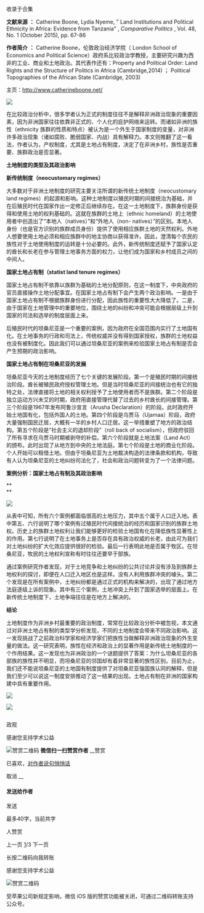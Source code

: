 

收录于合集

**文献来源** **：** Catherine Boone, Lydia Nyeme, " Land Institutions and Political
Ethnicity in Africa: Evidence from Tanzania" , _Comparative Politics_ , Vol.
48, No. 1 (October 2015), pp. 67-86

  

 **作者简介** **：** Catherine Boone，伦敦政治经济学院（ London School of Economics and
Political Science）政府系比较政治学教授，主要研究兴趣为西非的工业、商业和土地政治。其代表作还有：Property and
Political Order: Land Rights and the Structure of Politics in Africa
(Cambridge,2014) ； Political Topographies of the African State (Cambridge,
2003)

  

主页：http://www.catherineboone.net/

  

![](/images/583/2.jpeg)

  

在比较政治分析中，很多学者认为正式的制度往往不是解释非洲政治现象的重要因素，因为非洲国家往往依靠非正式的、个人化的庇护网络来运转。而诸如非洲的族性（ethnicity
族群的性质和特点）被认为是一个外生于国家制度的变量，对非洲许多政治现象（诸如腐败、脆弱国家、内战）具有解释力。本文则推翻了这一看法，作者认为，产权制度，尤其是土地占有制度，决定了在非洲乡村，族性是否重要、族群政治是否显著。

**土地制度的类型及其政治影响**

**新传统制度（neocustomary regimes）**

大多数对于非洲土地制度的研究主要关注所谓的新传统土地制度（neocustomary land
regimes）的起源和影响。这种土地制度以殖民时期的间接统治为基础，并在后殖民时代在国家作出一定修正后继续存在。在这一土地制度下，族群身份是获得和使用土地的权利基础的。这就在族群的土地上（ethnic
homeland）的土地使用者中创造出了“本地人（natives）”和“外地人（non-
natives）”的区别。本地人身份（也是官方识别的族群成员身份）提供了使用相应族群土地的天然权利。外地人想要使用土地必须和相应族群中的地主协商以获得准许。因此，澄清每个农民的族性对于土地使用制度的运转是十分必要的。此外，新传统制度还赋予了国家认定的酋长和长老在参与管理土地事务方面的权力，让他们成为国家和乡村成员之间的中间人。

**国家土地占有制（statist land tenure regimes）**

国家土地占有制不依靠以族群为基础的土地分配原则，在这一制度下，中央政府的官员直接操作土地分配事宜。在国家土地占有制下会产生两个政治影响。一是由于国家土地占有制不根据族群身份进行分配，因此族性的重要性大大降低了。二是，由于国家在土地管理中的重要地位，围绕土地的纠纷和冲突可能会根据层级上升到国家的司法和选举的制度层面上来。

后殖民时代的坦桑尼亚是一个重要的案例，因为政府在全国范围内实行了土地国有化。在土地事务的行政和司法上，传统权威并没有得到国家授权，族群的土地权益也没有被制度化。因此我们可以通过坦桑尼亚的案例来检验国家土地占有制是否会产生预期的政治影响。

**国家土地占有制在坦桑尼亚的发展**

坦桑尼亚今天的土地制度经历了七个关键的发展阶段。第一个是殖民时期的间接统治阶段。酋长被殖民政府授权管理土地。但是当时坦桑尼亚的间接统治也有它的独特之处，法律直接将土地的相关权利授予了土地使用者而不是族群。第二个阶段是独立运动方兴未艾的时期，政府用直接管理代替了过去的乡村酋长的间接管理。第三个阶段是1967年发布阿鲁沙宣言（Arusha
Declaration）的阶段。此时政府开始土地国有化，包括外国人的土地。第四个阶段是乌贾马（Ujamaa）阶段，政府大量强制国民迁居，大概有一半的乡村人口迁居。这一举措重塑了地方的政治结构。第五个阶段是“社会主义的退却阶段”（roll
back of socialism），但政府驳回了所有寻求在乌贾马时期被剥夺的补偿。第六个阶段就是土地法案（Land
Act）的颁布。此时出现了从地方到中央的土地法庭。第七个阶段是土地的商业化阶段。个人开始可以租借土地。但由于坦桑尼亚为土地裁决构造的法律条款和机构，导致有人认为坦桑尼亚的土地纠纷司法化了，社会和政治问题转变为了一个法律问题。

**案例分析：国家土地占有制及其政治影响**

 **  
**

![](/images/583/3.png)

  

从表中可知，所有六个案例都面临很高的土地压力，其中五个属于人口迁入地。表中第五、六行说明了哪个案例有过殖民时代间接统治的经历和国家识别的族群土地权。历史上的族群土地权利让我们能够更好的检验土地国有化在降低族性显著性上的作用。第七行说明了在土地事务上是否存在具有政治权威的长老，由此可为我们对土地纠纷的扩大化效应提供很好的检验。最后一行表明此地是否属于牧区。在坦桑尼亚，牧民的土地权利宣称有时往往还要早于部族。

通过案例研究作者发现，对于土地竞争和土地纠纷的公共讨论并没有涉及到族群土地权利的探讨，即便在人口迁入地区也是这样。没有人利用族群冲突的噱头。第二个发现是在所有案例中，土地纠纷都是通过正式的机构来解决的，出现了通过地方法庭逐级上诉的现象。其中有三个案例，土地冲突上升到了国家选举的层面上。在新传统土地制度下，土地争端往往是在地方上解决的。

**结论**

土地制度作为非洲乡村最重要的政治制度，常常在比较政治分析中被忽视，本文通过对非洲土地占有制的类型学分析发现，不同的土地制度会带来不同政治影响。这一发现挑战了之前政治科学家和经济学家们把族性当做解释非洲政治现象的外生变量的做法。这一研究表明，族性在经济和政治上的显著作用是新传统土地制度的一个作用结果。这一发现也为非洲政治的一个谜题提供了答案：为什么坦桑尼亚的各部族的族性并不明显，而坦桑尼亚的邻国却有着非常显著的族性区别。目前为止，我们还不能说坦桑尼亚的土地国有制度提供了对坦桑尼亚强国族认同的解释，但是我们至少可以说这一制度安排推动了这一结果的出现。土地占有制在非洲的国家构建中具有重要作用。

  

  

![](/images/583/4.png)

  

![](/images/583/5.png)

![]()

政观

感谢您支持学术公益

![赞赏二维码]() **微信扫一扫赞赏作者** __赞赏

已喜欢，[对作者说句悄悄话](javascript:;)

取消 __

#### 发送给作者

发送

最多40字，当前共字

[](javascript:;) 人赞赏

上一页 [1](javascript:;)/3 下一页

长按二维码向我转账

感谢您支持学术公益

![赞赏二维码]()

受苹果公司新规定影响，微信 iOS 版的赞赏功能被关闭，可通过二维码转账支持公众号。

